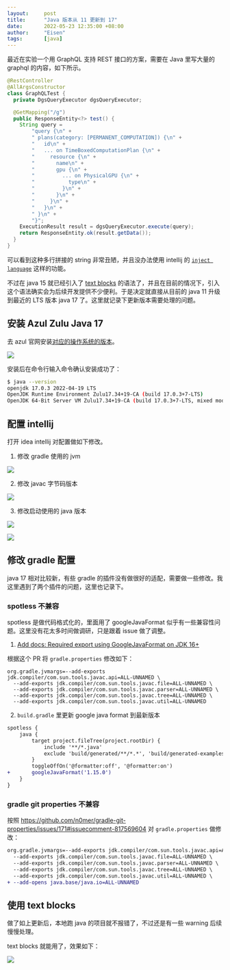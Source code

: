 ```yaml
---
layout:     post
title:      "Java 版本从 11 更新到 17"
date:       2022-05-23 12:35:00 +08:00
author:     "Eisen"
tags:       [java]
---
```


最近在实验一个用 GraphQL 支持 REST 接口的方案，需要在 Java 里写大量的 graphql 的内容，如下所示。

```java
@RestController
@AllArgsConstructor
class GraphQLTest {
  private DgsQueryExecutor dgsQueryExecutor;

  @GetMapping("/g")
  public ResponseEntity<?> test() {
    String query =
        "query {\n" +
        " plans(category: [PERMANENT_COMPUTATION]) {\n" +
        "   id\n" +
        "   ... on TimeBoxedComputationPlan {\n" +
        "     resource {\n" +
        "       name\n" +
        "       gpu {\n" +
        "         ... on PhysicalGPU {\n" +
        "           type\n" +
        "         }\n" +
        "       }\n" +
        "     }\n" +
        "   }\n" +
        " }\n" +
        "}";
    ExecutionResult result = dgsQueryExecutor.execute(query);
    return ResponseEntity.ok(result.getData());
  }
}
```

可以看到这种多行拼接的 string 非常丑陋，并且没办法使用 intellij 的 [`inject language`](https://www.jetbrains.com/help/idea/using-language-injections.html) 这样的功能。

不过在 java 15 就已经引入了 [text blocks](https://www.baeldung.com/java-text-blocks) 的语法了，并且在目前的情况下，引入这个语法确实会为后续开发提供不少便利。于是决定就直接从目前的 java 11 升级到最近的 LTS 版本 java 17 了。这里就记录下更新版本需要处理的问题。

## 安装 Azul Zulu Java 17

去 azul 官网安装[对应的操作系统的版本](https://www.azul.com/downloads/?version=java-17-lts&os=macos&architecture=arm-64-bit&package=jdk)。

![](../img/in-post/zulu-java-17-for-m1.png)

安装后在命令行输入命令确认安装成功了：

```sh
$ java --version
openjdk 17.0.3 2022-04-19 LTS
OpenJDK Runtime Environment Zulu17.34+19-CA (build 17.0.3+7-LTS)
OpenJDK 64-Bit Server VM Zulu17.34+19-CA (build 17.0.3+7-LTS, mixed mode, sharing)
```

## 配置 intellij

打开 idea intellij 对配置做如下修改。

1. 修改 gradle 使用的 jvm

![](../img/in-post/gradle-config-jvm-in-intellij.png)

2. 修改 javac 字节码版本

![](../img/in-post/change-bytecode-version-to-17.png)

3. 修改启动使用的 java 版本

![](../img/in-post/run-configuration-1.png.png)

![](../img/in-post/run-configuration-2.png)

## 修改 gradle 配置

java 17 相对比较新，有些 gradle 的插件没有做很好的适配，需要做一些修改。我这里遇到了两个插件的问题，这里也记录下。

### spotless 不兼容

spotless 是做代码格式化的，里面用了 googleJavaFormat 似乎有一些兼容性问题。这里没有花太多时间做调研，只是跟着 issue 做了调整。

1. [Add docs: Required export using GoogleJavaFormat on JDK 16+](https://github.com/diffplug/spotless/pull/998/files)

根据这个 PR 将 `gradle.properties` 修改如下：

```
org.gradle.jvmargs=--add-exports jdk.compiler/com.sun.tools.javac.api=ALL-UNNAMED \
  --add-exports jdk.compiler/com.sun.tools.javac.file=ALL-UNNAMED \
  --add-exports jdk.compiler/com.sun.tools.javac.parser=ALL-UNNAMED \
  --add-exports jdk.compiler/com.sun.tools.javac.tree=ALL-UNNAMED \
  --add-exports jdk.compiler/com.sun.tools.javac.util=ALL-UNNAMED
```

2. `build.gradle` 里更新 google java format 到最新版本

```diff
spotless {
    java {
        target project.fileTree(project.rootDir) {
            include '**/*.java'
            exclude 'build/generated/**/*.*', 'build/generated-examples/**/*.*'
        }
        toggleOffOn('@formatter:off', '@formatter:on')
+       googleJavaFormat('1.15.0')
    }
}
```

### gradle git properties 不兼容

按照 https://github.com/n0mer/gradle-git-properties/issues/171#issuecomment-817569604 对 `gradle.properties` 做修改：

```diff
org.gradle.jvmargs=--add-exports jdk.compiler/com.sun.tools.javac.api=ALL-UNNAMED \
  --add-exports jdk.compiler/com.sun.tools.javac.file=ALL-UNNAMED \
  --add-exports jdk.compiler/com.sun.tools.javac.parser=ALL-UNNAMED \
  --add-exports jdk.compiler/com.sun.tools.javac.tree=ALL-UNNAMED \
  --add-exports jdk.compiler/com.sun.tools.javac.util=ALL-UNNAMED \
+ --add-opens java.base/java.io=ALL-UNNAMED
```

## 使用 text blocks

做了如上更新后，本地跑 java 的项目就不报错了，不过还是有一些 warning 后续慢慢处理。

text blocks 就能用了，效果如下：

![](../img/in-post/graphql-use-text-blocks.png)
